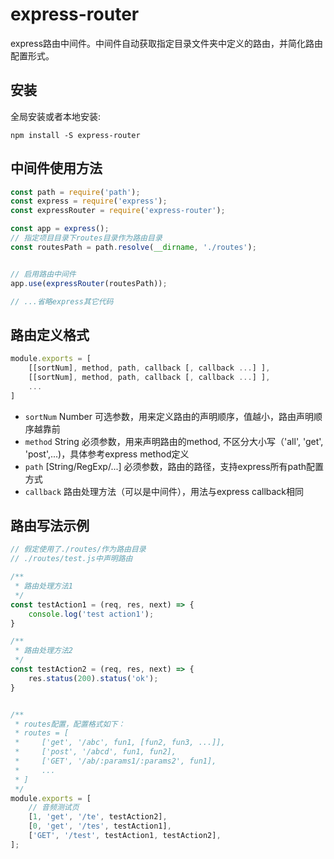 # express-router

express路由中间件。中间件自动获取指定目录文件夹中定义的路由，并简化路由配置形式。

## 安装

全局安装或者本地安装:
```
npm install -S express-router
```

## 中间件使用方法

```javascript
const path = require('path');
const express = require('express');
const expressRouter = require('express-router');

const app = express();
// 指定项目目录下routes目录作为路由目录
const routesPath = path.resolve(__dirname, './routes');


// 启用路由中间件
app.use(expressRouter(routesPath));

// ...省略express其它代码

```

## 路由定义格式

```javascript
module.exports = [
    [[sortNum], method, path, callback [, callback ...] ],
    [[sortNum], method, path, callback [, callback ...] ],
    ...
]
```
* `sortNum` Number 可选参数，用来定义路由的声明顺序，值越小，路由声明顺序越靠前
* `method` String 必须参数，用来声明路由的method, 不区分大小写（'all', 'get', 'post',...)，具体参考express method定义
* `path` [String/RegExp/...] 必须参数，路由的路径，支持express所有path配置方式
* `callback` 路由处理方法（可以是中间件），用法与express callback相同



## 路由写法示例

```javascript
// 假定使用了./routes/作为路由目录
// ./routes/test.js中声明路由

/**
 * 路由处理方法1
 */
const testAction1 = (req, res, next) => {
    console.log('test action1');
}

/**
 * 路由处理方法2
 */
const testAction2 = (req, res, next) => {
    res.status(200).status('ok');
}


/**
 * routes配置，配置格式如下：
 * routes = [
 *     ['get', '/abc', fun1, [fun2, fun3, ...]],
 *     ['post', '/abcd', fun1, fun2],
 *     ['GET', '/ab/:params1/:params2', fun1],
 *     ...
 * ]
 */
module.exports = [
    // 音频测试页
    [1, 'get', '/te', testAction2],
    [0, 'get', '/tes', testAction1],
    ['GET', '/test', testAction1, testAction2],
];


```